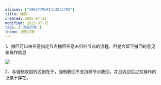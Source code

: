 ```yaml
---
aliases: ["1969779691413051785"]
title: 撤回
created: 2025-07-15
modified: 2025-07-15
tags: ['流程引擎']
theme: 流程引擎
---
```


1、撤回可以由任意指定节点撤回任意未归档节点的流程，但是会留下撤回的意见和操作信息

![](2fa264dfa53eb06706527b963f0f4163.jpg)

2、与强制收回的区别在于，强制收回不支持跨节点收回，并且收回后之前操作的记录不存在。